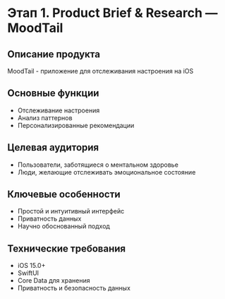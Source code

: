 # Этап 1. Product Brief & Research — MoodTail

## Описание продукта
MoodTail - приложение для отслеживания настроения на iOS

## Основные функции
- Отслеживание настроения
- Анализ паттернов
- Персонализированные рекомендации

## Целевая аудитория
- Пользователи, заботящиеся о ментальном здоровье
- Люди, желающие отслеживать эмоциональное состояние

## Ключевые особенности
- Простой и интуитивный интерфейс
- Приватность данных
- Научно обоснованный подход

## Технические требования
- iOS 15.0+
- SwiftUI
- Core Data для хранения
- Приватность и безопасность данных 